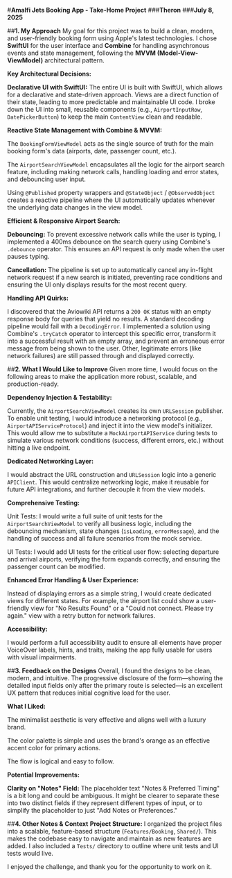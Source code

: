 #**Amalfi Jets Booking App - Take-Home Project**
###**Theron**
###**July 8, 2025**

##**1. My Approach**
My goal for this project was to build a clean, modern, and user-friendly booking form using Apple's latest technologies. I chose **SwiftUI** for the user interface and **Combine** for handling asynchronous events and state management, following the **MVVM (Model-View-ViewModel)** architectural pattern.

**Key Architectural Decisions:**

**Declarative UI with SwiftUI:** The entire UI is built with SwiftUI, which allows for a declarative and state-driven approach. Views are a direct function of their state, leading to more predictable and maintainable UI code. I broke down the UI into small, reusable components (e.g., `AirportInputRow`, `DatePickerButton`) to keep the main `ContentView` clean and readable.

**Reactive State Management with Combine & MVVM:**

The `BookingFormViewModel` acts as the single source of truth for the main booking form's data (airports, date, passenger count, etc.).

The `AirportSearchViewModel` encapsulates all the logic for the airport search feature, including making network calls, handling loading and error states, and debouncing user input.

Using `@Published` property wrappers and `@StateObject` / `@ObservedObject` creates a reactive pipeline where the UI automatically updates whenever the underlying data changes in the view model.

**Efficient & Responsive Airport Search:**

**Debouncing:** To prevent excessive network calls while the user is typing, I implemented a 400ms debounce on the search query using Combine's `.debounce` operator. This ensures an API request is only made when the user pauses typing.

**Cancellation:** The pipeline is set up to automatically cancel any in-flight network request if a new search is initiated, preventing race conditions and ensuring the UI only displays results for the most recent query.

**Handling API Quirks:**

I discovered that the Aviowiki API returns a `200 OK` status with an empty response body for queries that yield no results. A standard decoding pipeline would fail with a `DecodingError`. I implemented a solution using Combine's `.tryCatch` operator to intercept this specific error, transform it into a successful result with an empty array, and prevent an erroneous error message from being shown to the user. Other, legitimate errors (like network failures) are still passed through and displayed correctly.

##**2. What I Would Like to Improve**
Given more time, I would focus on the following areas to make the application more robust, scalable, and production-ready.

**Dependency Injection & Testability:**

Currently, the `AirportSearchViewModel` creates its own `URLSession` publisher. To enable unit testing, I would introduce a networking protocol (e.g., `AirportAPIServiceProtocol`) and inject it into the view model's initializer. This would allow me to substitute a `MockAirportAPIService` during tests to simulate various network conditions (success, different errors, etc.) without hitting a live endpoint.

**Dedicated Networking Layer:**

I would abstract the URL construction and `URLSession` logic into a generic `APIClient`. This would centralize networking logic, make it reusable for future API integrations, and further decouple it from the view models.

**Comprehensive Testing:**

Unit Tests: I would write a full suite of unit tests for the `AirportSearchViewModel` to verify all business logic, including the debouncing mechanism, state changes (`isLoading`, `errorMessage`), and the handling of success and all failure scenarios from the mock service.

UI Tests: I would add UI tests for the critical user flow: selecting departure and arrival airports, verifying the form expands correctly, and ensuring the passenger count can be modified.

**Enhanced Error Handling & User Experience:**

Instead of displaying errors as a simple string, I would create dedicated views for different states. For example, the airport list could show a user-friendly view for "No Results Found" or a "Could not connect. Please try again." view with a retry button for network failures.

**Accessibility:**

I would perform a full accessibility audit to ensure all elements have proper VoiceOver labels, hints, and traits, making the app fully usable for users with visual impairments.

##**3. Feedback on the Designs**
Overall, I found the designs to be clean, modern, and intuitive. The progressive disclosure of the form—showing the detailed input fields only after the primary route is selected—is an excellent UX pattern that reduces initial cognitive load for the user.

**What I Liked:**

The minimalist aesthetic is very effective and aligns well with a luxury brand.

The color palette is simple and uses the brand's orange as an effective accent color for primary actions.

The flow is logical and easy to follow.

**Potential Improvements:**

**Clarity on "Notes" Field:** The placeholder text "Notes & Preferred Timing" is a bit long and could be ambiguous. It might be clearer to separate these into two distinct fields if they represent different types of input, or to simplify the placeholder to just "Add Notes or Preferences."

##**4. Other Notes & Context**
**Project Structure:** I organized the project files into a scalable, feature-based structure (`Features/Booking`, `Shared/`). This makes the codebase easy to navigate and maintain as new features are added. I also included a `Tests/` directory to outline where unit tests and UI tests would live.

I enjoyed the challenge, and thank you for the opportunity to work on it.
